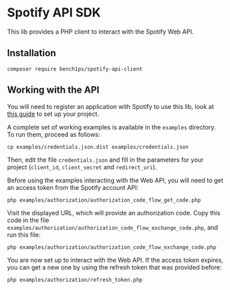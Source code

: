 # Spotify API SDK

This lib provides a PHP client to interact with the Spotify Web API.

## Installation

```
composer require bench1ps/spotify-api-client
```

## Working with the API

You will need to register an application with Spotify to use this lib, 
look at [this guide](https://developer.spotify.com/documentation/web-api/quick-start/) to set up your project.

A complete set of working examples is available in the `examples` directory.
To run them, proceed as follows:

```
cp examples/credentials.json.dist examples/credentials.json
```

Then, edit the file `credentials.json` and fill in the parameters for your project (`client_id`, `client_secret` and `redirect_uri`).

Before using the examples interacting with the Web API, you will need to get an access token from the Spotify account API:

```
php examples/authorization/authorization_code_flow_get_code.php
```

Visit the displayed URL, which will provide an authorization code. Copy this code in the file `examples/authorization/authorization_code_flow_exchange_code.php`, and run this file:

```
php examples/authorization/authorization_code_flow_exchange_code.php
``` 

You are now set up to interact with the Web API.
If the access token expires, you can get a new one by using the refresh token that was provided before:

```
php examples/authorization/refresh_token.php
``` 

